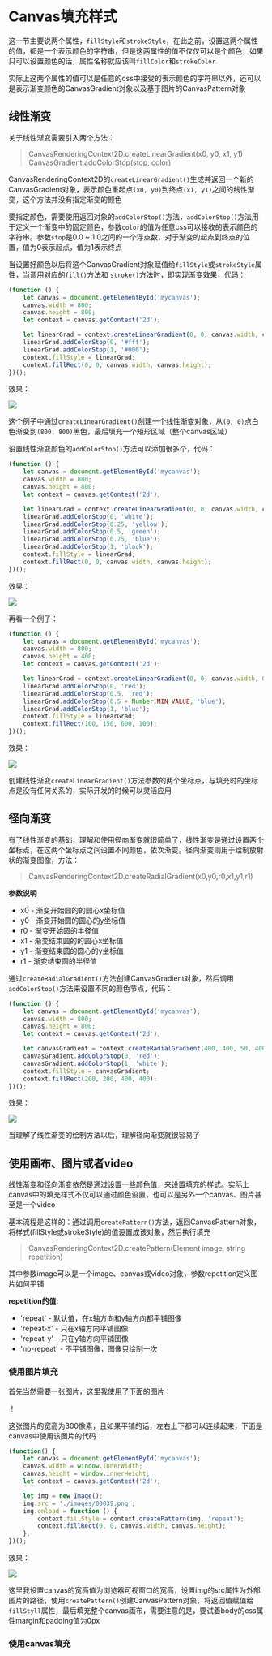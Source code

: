# Canvas填充样式
这一节主要说两个属性，`fillStyle`和`strokeStyle`，在此之前，设置这两个属性的值，都是一个表示颜色的字符串，但是这两属性的值不仅仅可以是个颜色，如果只可以设置颜色的话，属性名称就应该叫`fillColor`和`strokeColor`

实际上这两个属性的值可以是任意的css中接受的表示颜色的字符串以外，还可以是表示渐变颜色的CanvasGradient对象以及基于图片的CanvasPattern对象

## 线性渐变
关于线性渐变需要引入两个方法：

> CanvasRenderingContext2D.createLinearGradient(x0, y0, x1, y1)    
> CanvasGradient.addColorStop(stop, color)    

CanvasRenderingContext2D的`createLinearGradient()`生成并返回一个新的CanvasGradient对象，表示颜色重起点`(x0, y0)`到终点`(x1, y1)`之间的线性渐变，这个方法并没有指定渐变的颜色

要指定颜色，需要使用返回对象的`addColorStop()`方法，`addColorStop()`方法用于定义一个渐变中的固定颜色，参数`color`的值为任意css可以接收的表示颜色的字符串。参数`stop`是0.0 ~ 1.0之间的一个浮点数，对于渐变的起点到终点的位置，值为0表示起点，值为1表示终点

当设置好颜色以后将这个CanvasGradient对象赋值给`fillStyle`或`strokeStyle`属性，当调用对应的`fill()`方法和 `stroke()`方法时，即实现渐变效果，代码：
```javascript
(function () {
	let canvas = document.getElementById('mycanvas');
	canvas.width = 800;
	canvas.height = 800;
	let context = canvas.getContext('2d');

	let linearGrad = context.createLinearGradient(0, 0, canvas.width, canvas.height);
	linearGrad.addColorStop(0, '#fff');
	linearGrad.addColorStop(1, '#000');
	context.fillStyle = linearGrad;
	context.fillRect(0, 0, canvas.width, canvas.height);
})();
```

效果：

![](./images/00035.png)

这个例子中通过`createLinearGradient()`创建一个线性渐变对象，从`(0, 0)`点白色渐变到`(800, 800)`黑色，最后填充一个矩形区域（整个canvas区域）

设置线性渐变颜色的`addColorStop()`方法可以添加很多个，代码：

```javascript
(function () {
	let canvas = document.getElementById('mycanvas');
	canvas.width = 800;
	canvas.height = 800;
	let context = canvas.getContext('2d');

	let linearGrad = context.createLinearGradient(0, 0, canvas.width, canvas.height);
	linearGrad.addColorStop(0, 'white');
	linearGrad.addColorStop(0.25, 'yellow');
	linearGrad.addColorStop(0.5, 'green');
	linearGrad.addColorStop(0.75, 'blue');
	linearGrad.addColorStop(1, 'black');
	context.fillStyle = linearGrad;
	context.fillRect(0, 0, canvas.width, canvas.height);
})();
```

效果：

![](./images/00036.png)

再看一个例子：

```javascript
(function () {
	let canvas = document.getElementById('mycanvas');
	canvas.width = 800;
	canvas.height = 400;
	let context = canvas.getContext('2d');

	let linearGrad = context.createLinearGradient(0, 0, canvas.width, 0);
	linearGrad.addColorStop(0, 'red');
	linearGrad.addColorStop(0.5, 'red');
	linearGrad.addColorStop(0.5 + Number.MIN_VALUE, 'blue');
	linearGrad.addColorStop(1, 'blue');
	context.fillStyle = linearGrad;
	context.fillRect(100, 150, 600, 100);
})();
```

效果：

![](./images/00037.png)

创建线性渐变`createLinearGradient()`方法参数的两个坐标点，与填充时的坐标点是没有任何关系的，实际开发的时候可以灵活应用

## 径向渐变
有了线性渐变的基础，理解和使用径向渐变就很简单了，线性渐变是通过设置两个坐标点，在这两个坐标点之间设置不同颜色，依次渐变。径向渐变则用于绘制放射状的渐变图像，方法：

> CanvasRenderingContext2D.createRadialGradient(x0,y0,r0,x1,y1,r1)

**参数说明**

* x0 - 渐变开始圆的的圆心x坐标值
* y0 - 渐变开始圆的圆心的y坐标值
* r0 - 渐变开始圆的半径值
* x1 - 渐变结束圆的的圆心x坐标值
* y1 - 渐变结束圆的圆心的y坐标值
* r1 - 渐变结束圆的半径值

通过`createRadialGradient()`方法创建CanvasGradient对象，然后调用`addColorStop()`方法来设置不同的颜色节点，代码：

```javascript
(function () {
	let canvas = document.getElementById('mycanvas');
	canvas.width = 800;
	canvas.height = 800;
	let context = canvas.getContext('2d');

	let canvasGradient = context.createRadialGradient(400, 400, 50, 400, 400, 300);
	canvasGradient.addColorStop(0, 'red');
	canvasGradient.addColorStop(1, 'white');
	context.fillStyle = canvasGradient;
	context.fillRect(200, 200, 400, 400);
})();
```

效果：

![](./images/00038.png)

当理解了线性渐变的绘制方法以后，理解径向渐变就很容易了

## 使用画布、图片或者video
线性渐变和径向渐变依然是通过设置一些颜色值，来设置填充的样式。实际上canvas中的填充样式不仅可以通过颜色设置，也可以是另外一个canvas、图片甚至是一个video

基本流程是这样的：通过调用`createPattern()`方法，返回CanvasPattern对象，将样式(fillStyle或strokeStyle)的值设置成该对象，然后执行填充

> CanvasRenderingContext2D.createPattern(Element image, string repetition)

其中参数image可以是一个image、canvas或video对象，参数repetition定义图片如何平铺

**repetition的值:**

* 'repeat' - 默认值，在x轴方向和y轴方向都平铺图像
* 'repeat-x' - 只在x轴方向平铺图像
* 'repeat-y' - 只在y轴方向平铺图像
* 'no-repeat' - 不平铺图像，图像只绘制一次

### 使用图片填充
首先当然需要一张图片，这里我使用了下面的图片：

！[](./images/00039.png)

这张图片的宽高为300像素，且如果平铺的话，左右上下都可以连续起来，下面是canvas中使用该图片的代码：

```javascript
(function() {
	let canvas = document.getElementById('mycanvas');
	canvas.width = window.innerWidth;
	canvas.height = window.innerHeight;
	let context = canvas.getContext('2d');

	let img = new Image();
	img.src = './images/00039.png';
	img.onload = function () {
		context.fillStyle = context.createPattern(img, 'repeat');
		context.fillRect(0, 0, canvas.width, canvas.height);
	};
})();
```

效果：

![](./images/00040.png)

这里我设置canvas的宽高值为浏览器可视窗口的宽高，设置img的src属性为外部图片的路径，使用`createPattern()`创建CanvasPattern对象，将返回值赋值给`fillStyll`属性，最后填充整个canvas画布，需要注意的是，要试着body的css属性margin和padding值为0px

### 使用canvas填充
